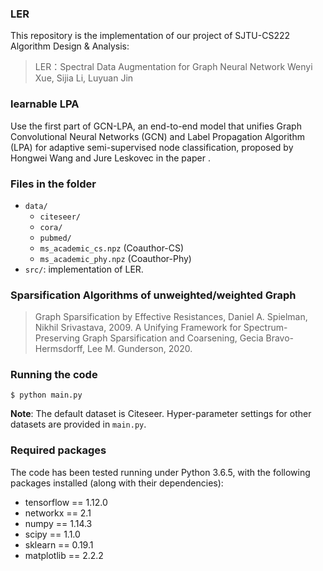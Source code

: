### LER

This repository is the implementation of our project of SJTU-CS222 Algorithm Design & Analysis:
> LER：Spectral Data Augmentation for Graph Neural Network 
> Wenyi Xue, Sijia Li, Luyuan Jin  


### learnable LPA
Use the first part of GCN-LPA, an end-to-end model that unifies Graph Convolutional Neural Networks (GCN) and Label Propagation Algorithm (LPA) for adaptive semi-supervised node classification, proposed by Hongwei Wang and Jure Leskovec in the paper <Unifying Graph Convolutional Neural Networks and Label Propagation>.


### Files in the folder

- `data/`
  - `citeseer/`
  - `cora/`
  - `pubmed/`
  - `ms_academic_cs.npz` (Coauthor-CS)
  - `ms_academic_phy.npz` (Coauthor-Phy)
- `src/`: implementation of LER.


### Sparsification Algorithms of unweighted/weighted Graph
> Graph Sparsification by Effective Resistances, Daniel A. Spielman, Nikhil Srivastava, 2009.
> A Unifying Framework for Spectrum-Preserving Graph Sparsification and Coarsening, Gecia Bravo-Hermsdorff, Lee M. Gunderson, 2020.


### Running the code

```
$ python main.py
```
**Note**: The default dataset is Citeseer.
Hyper-parameter settings for other datasets are provided in ``main.py``.


### Required packages

The code has been tested running under Python 3.6.5, with the following packages installed (along with their dependencies):

- tensorflow == 1.12.0
- networkx == 2.1
- numpy == 1.14.3
- scipy == 1.1.0
- sklearn == 0.19.1
- matplotlib == 2.2.2
